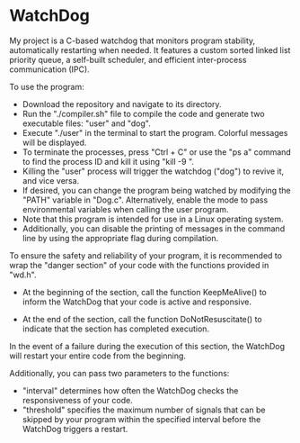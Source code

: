 # WatchDog
 My project is a C-based watchdog that monitors program stability, automatically restarting when needed. It features a custom sorted linked list priority queue, a self-built scheduler, and efficient inter-process communication (IPC).
 
 To use the program:

- Download the repository and navigate to its directory.
- Run the "./compiler.sh" file to compile the code and generate two executable files: "user" and "dog".
- Execute "./user" in the terminal to start the program. Colorful messages will be displayed.
- To terminate the processes, press "Ctrl + C" or use the "ps a" command to find the process ID and kill it using "kill -9 <id>".
- Killing the "user" process will trigger the watchdog ("dog") to revive it, and vice versa.
- If desired, you can change the program being watched by modifying the "PATH" variable in "Dog.c". Alternatively, enable the mode to pass environmental variables when calling the user program.
- Note that this program is intended for use in a Linux operating system.
- Additionally, you can disable the printing of messages in the command line by using the appropriate flag during compilation.


To ensure the safety and reliability of your program, it is recommended to wrap the "danger section" of your code with the functions provided in "wd.h".

- At the beginning of the section, call the function KeepMeAlive() to inform the WatchDog that your code is active and responsive.

- At the end of the section, call the function DoNotResuscitate() to indicate that the section has completed execution.

In the event of a failure during the execution of this section, the WatchDog will restart your entire code from the beginning.

Additionally, you can pass two parameters to the functions:

- "interval" determines how often the WatchDog checks the responsiveness of your code.
- "threshold" specifies the maximum number of signals that can be skipped by your program within the specified interval before the WatchDog triggers a restart.
